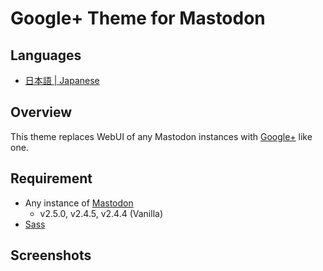 # Google+ Theme for Mastodon


## Languages
* [日本語 | Japanese](./README[Japanese].md)


## Overview
This theme replaces WebUI of any Mastodon instances with [Google+](https://plus.google.com) like one.


## Requirement
* Any instance of [Mastodon](https://github.com/tootsuite/mastodon)
  * v2.5.0, v2.4.5, v2.4.4 (Vanilla)
* [Sass](https://sass-lang.com)


## Screenshots